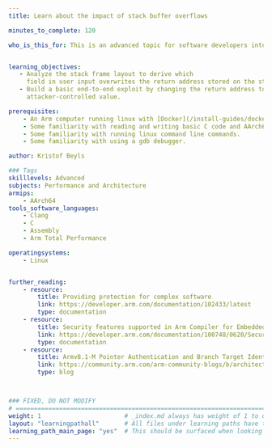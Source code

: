 ```yaml
---
title: Learn about the impact of stack buffer overflows

minutes_to_complete: 120

who_is_this_for: This is an advanced topic for software developers interested in understanding how memory vulnerability-based exploits work on AArch64 and how to defend against them.


learning_objectives: 
   - Analyze the stack frame layout to derive which
     field in user input overwrites the return address stored on the stack.
   - Build a basic end-to-end exploit by changing the return address to an
     attacker-controlled value.

prerequisites:
    - An Arm computer running linux with [Docker](/install-guides/docker/) installed.
    - Some familiarity with reading and writing basic C code and AArch64 assembly code.
    - Some familiarity with running linux command line commands.
    - Some familiarity with using a gdb debugger.

author: Kristof Beyls

### Tags
skilllevels: Advanced
subjects: Performance and Architecture
armips:
    - AArch64
tools_software_languages:
    - Clang
    - C
    - Assembly
    - Arm Total Performance

operatingsystems:
    - Linux


further_reading:
    - resource:
        title: Providing protection for complex software 
        link: https://developer.arm.com/documentation/102433/latest
        type: documentation
    - resource:
        title: Security features supported in Arm Compiler for Embedded
        link: https://developer.arm.com/documentation/100748/0620/Security-features-supported-in-Arm-Compiler-for-Embedded
        type: documentation
    - resource:
        title: Armv8.1-M Pointer Authentication and Branch Target Identification (PACBTI) Extension
        link: https://community.arm.com/arm-community-blogs/b/architectures-and-processors-blog/posts/armv8-1-m-pointer-authentication-and-branch-target-identification-extension
        type: blog



### FIXED, DO NOT MODIFY
# ================================================================================
weight: 1                       # _index.md always has weight of 1 to order correctly
layout: "learningpathall"       # All files under learning paths have this same wrapper
learning_path_main_page: "yes"  # This should be surfaced when looking for related content. Only set for _index.md of learning path content.
---
```

